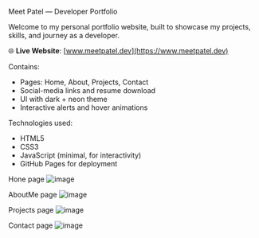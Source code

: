 Meet Patel — Developer Portfolio

Welcome to my personal portfolio website, built to showcase my projects, skills, and journey as a developer.

🌐 **Live Website**: [www.meetpatel.dev](https://www.meetpatel.dev)

Contains:
- Pages: Home, About, Projects, Contact
- Social-media links and resume download
- UI with dark + neon theme
- Interactive alerts and hover animations
  
 Technologies used:
- HTML5
- CSS3 
- JavaScript (minimal, for interactivity)
- GitHub Pages for deployment

Hone page
![image](https://github.com/user-attachments/assets/69d9000d-58b7-474e-b900-94675e167ba6)


AboutMe page
![image](https://github.com/user-attachments/assets/0f05b03f-377a-4f56-8a30-610ea54e9c02)


Projects page
![image](https://github.com/user-attachments/assets/92fef638-c752-4685-a753-c31cba12473c)


Contact page
![image](https://github.com/user-attachments/assets/dfdf30dd-014b-46a5-b4a8-5d78608fbdd6)
